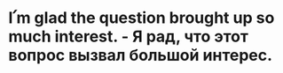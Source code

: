 # I՛m glad the question brought up so much interest. - Я рад, что этот вопрос вызвал большой интерес.
